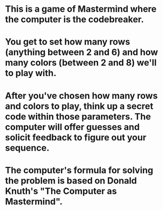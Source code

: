# This is a game of Mastermind where the computer is the codebreaker.

# You get to set how many rows (anything between 2 and 6) and how many colors (between 2 and 8) we'll to play with.

# After you've chosen how many rows and colors to play, think up a secret code within those parameters. The computer will offer guesses and solicit feedback to figure out your sequence.

# The computer's formula for solving the problem is based on Donald Knuth's "The Computer as Mastermind".

